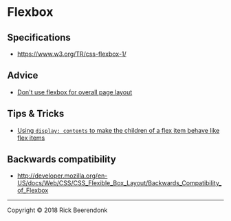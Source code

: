 # Flexbox

## Specifications

* https://www.w3.org/TR/css-flexbox-1/

## Advice

* [Don't use flexbox for overall page layout](https://jakearchibald.com/2014/dont-use-flexbox-for-page-layout/)

## Tips & Tricks

* [Using ```display: contents``` to make the children of a flex item behave like flex items](https://rachelandrew.co.uk/archives/2016/01/29/vanishing-boxes-with-display-contents/)

## Backwards compatibility

* http://developer.mozilla.org/en-US/docs/Web/CSS/CSS_Flexible_Box_Layout/Backwards_Compatibility_of_Flexbox

---

Copyright © 2018 Rick Beerendonk
